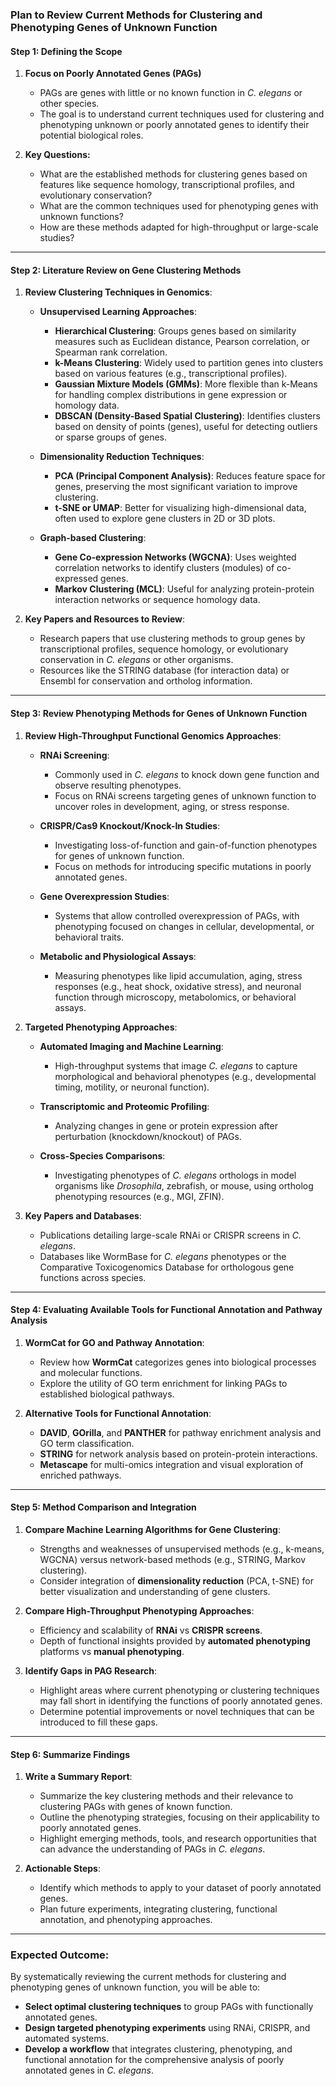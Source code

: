 ### Plan to Review Current Methods for Clustering and Phenotyping Genes of Unknown Function

#### **Step 1: Defining the Scope**
1. **Focus on Poorly Annotated Genes (PAGs)**
   - PAGs are genes with little or no known function in *C. elegans* or other species.
   - The goal is to understand current techniques used for clustering and phenotyping unknown or poorly annotated genes to identify their potential biological roles.
  
2. **Key Questions:**
   - What are the established methods for clustering genes based on features like sequence homology, transcriptional profiles, and evolutionary conservation?
   - What are the common techniques used for phenotyping genes with unknown functions?
   - How are these methods adapted for high-throughput or large-scale studies?

---

#### **Step 2: Literature Review on Gene Clustering Methods**
1. **Review Clustering Techniques in Genomics**:
   - **Unsupervised Learning Approaches**:
     - **Hierarchical Clustering**: Groups genes based on similarity measures such as Euclidean distance, Pearson correlation, or Spearman rank correlation.
     - **k-Means Clustering**: Widely used to partition genes into clusters based on various features (e.g., transcriptional profiles).
     - **Gaussian Mixture Models (GMMs)**: More flexible than k-Means for handling complex distributions in gene expression or homology data.
     - **DBSCAN (Density-Based Spatial Clustering)**: Identifies clusters based on density of points (genes), useful for detecting outliers or sparse groups of genes.
  
   - **Dimensionality Reduction Techniques**:
     - **PCA (Principal Component Analysis)**: Reduces feature space for genes, preserving the most significant variation to improve clustering.
     - **t-SNE or UMAP**: Better for visualizing high-dimensional data, often used to explore gene clusters in 2D or 3D plots.
  
   - **Graph-based Clustering**:
     - **Gene Co-expression Networks (WGCNA)**: Uses weighted correlation networks to identify clusters (modules) of co-expressed genes.
     - **Markov Clustering (MCL)**: Useful for analyzing protein-protein interaction networks or sequence homology data.
  
2. **Key Papers and Resources to Review**:
   - Research papers that use clustering methods to group genes by transcriptional profiles, sequence homology, or evolutionary conservation in *C. elegans* or other organisms.
   - Resources like the STRING database (for interaction data) or Ensembl for conservation and ortholog information.

---

#### **Step 3: Review Phenotyping Methods for Genes of Unknown Function**
1. **Review High-Throughput Functional Genomics Approaches**:
   - **RNAi Screening**:
     - Commonly used in *C. elegans* to knock down gene function and observe resulting phenotypes.
     - Focus on RNAi screens targeting genes of unknown function to uncover roles in development, aging, or stress response.
  
   - **CRISPR/Cas9 Knockout/Knock-In Studies**:
     - Investigating loss-of-function and gain-of-function phenotypes for genes of unknown function.
     - Focus on methods for introducing specific mutations in poorly annotated genes.
  
   - **Gene Overexpression Studies**:
     - Systems that allow controlled overexpression of PAGs, with phenotyping focused on changes in cellular, developmental, or behavioral traits.
  
   - **Metabolic and Physiological Assays**:
     - Measuring phenotypes like lipid accumulation, aging, stress responses (e.g., heat shock, oxidative stress), and neuronal function through microscopy, metabolomics, or behavioral assays.

2. **Targeted Phenotyping Approaches**:
   - **Automated Imaging and Machine Learning**:
     - High-throughput systems that image *C. elegans* to capture morphological and behavioral phenotypes (e.g., developmental timing, motility, or neuronal function).
  
   - **Transcriptomic and Proteomic Profiling**:
     - Analyzing changes in gene or protein expression after perturbation (knockdown/knockout) of PAGs.
  
   - **Cross-Species Comparisons**:
     - Investigating phenotypes of *C. elegans* orthologs in model organisms like *Drosophila*, zebrafish, or mouse, using ortholog phenotyping resources (e.g., MGI, ZFIN).
  
3. **Key Papers and Databases**:
   - Publications detailing large-scale RNAi or CRISPR screens in *C. elegans*.
   - Databases like WormBase for *C. elegans* phenotypes or the Comparative Toxicogenomics Database for orthologous gene functions across species.

---

#### **Step 4: Evaluating Available Tools for Functional Annotation and Pathway Analysis**
1. **WormCat for GO and Pathway Annotation**:
   - Review how **WormCat** categorizes genes into biological processes and molecular functions.
   - Explore the utility of GO term enrichment for linking PAGs to established biological pathways.
  
2. **Alternative Tools for Functional Annotation**:
   - **DAVID**, **GOrilla**, and **PANTHER** for pathway enrichment analysis and GO term classification.
   - **STRING** for network analysis based on protein-protein interactions.
   - **Metascape** for multi-omics integration and visual exploration of enriched pathways.

---

#### **Step 5: Method Comparison and Integration**
1. **Compare Machine Learning Algorithms for Gene Clustering**:
   - Strengths and weaknesses of unsupervised methods (e.g., k-means, WGCNA) versus network-based methods (e.g., STRING, Markov clustering).
   - Consider integration of **dimensionality reduction** (PCA, t-SNE) for better visualization and understanding of gene clusters.

2. **Compare High-Throughput Phenotyping Approaches**:
   - Efficiency and scalability of **RNAi** vs **CRISPR screens**.
   - Depth of functional insights provided by **automated phenotyping** platforms vs **manual phenotyping**.

3. **Identify Gaps in PAG Research**:
   - Highlight areas where current phenotyping or clustering techniques may fall short in identifying the functions of poorly annotated genes.
   - Determine potential improvements or novel techniques that can be introduced to fill these gaps.

---

#### **Step 6: Summarize Findings**
1. **Write a Summary Report**:
   - Summarize the key clustering methods and their relevance to clustering PAGs with genes of known function.
   - Outline the phenotyping strategies, focusing on their applicability to poorly annotated genes.
   - Highlight emerging methods, tools, and research opportunities that can advance the understanding of PAGs in *C. elegans*.

2. **Actionable Steps**:
   - Identify which methods to apply to your dataset of poorly annotated genes.
   - Plan future experiments, integrating clustering, functional annotation, and phenotyping approaches.

---

### Expected Outcome:
By systematically reviewing the current methods for clustering and phenotyping genes of unknown function, you will be able to:
- **Select optimal clustering techniques** to group PAGs with functionally annotated genes.
- **Design targeted phenotyping experiments** using RNAi, CRISPR, and automated systems.
- **Develop a workflow** that integrates clustering, phenotyping, and functional annotation for the comprehensive analysis of poorly annotated genes in *C. elegans*.

